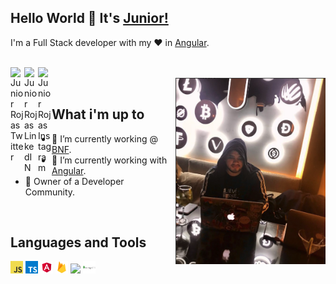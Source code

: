 ## Hello World 👋 It's [Junior!](#)
I'm a Full Stack developer with my ♥ in [Angular](https://angular.io/). 

<br/>

<a href="https://twitter.com/rojasjuniore">
<img align="left" alt="Junior Rojas Twitter" width="22px" src="https://icongr.am/fontawesome/twitter.svg?size=128&color=70c8ff" />
</a>
<a href="https://www.linkedin.com/in/rojasjuniore/">
<img align="left" alt="Junior Rojas LinkedIN" width="22px" src="https://icongr.am/fontawesome/linkedin.svg?size=128&color=70c8ff" />
</a>
<a href="https://www.instagram.com/its.juniorrojas/">
<img align="left" alt="Junior Rojas Instagram" width="22px" src="https://icongr.am/fontawesome/instagram.svg?size=128&color=70c8ff" />
</a>


<br />

<img align="right" alt="GIF" src="./me.png" width="240px" />

<br />

## What i'm up to

- 🔭 I’m currently working @ [BNF](https://www.bnf.ae/).
- 🌱 I’m currently working with [Angular](https://angular.io/).
- 👯 Owner of a Developer Community.

<br />

## Languages and Tools
<code><img height="20" src="https://raw.githubusercontent.com/github/explore/80688e429a7d4ef2fca1e82350fe8e3517d3494d/topics/javascript/javascript.png"></code>
<code><img height="20" src="https://raw.githubusercontent.com/github/explore/80688e429a7d4ef2fca1e82350fe8e3517d3494d/topics/typescript/typescript.png"></code>
<code><img height="20" src="https://raw.githubusercontent.com/github/explore/80688e429a7d4ef2fca1e82350fe8e3517d3494d/topics/angular/angular.png"></code>
<code><img height="20" src="https://raw.githubusercontent.com/github/explore/80688e429a7d4ef2fca1e82350fe8e3517d3494d/topics/firebase/firebase.png"></code>
<code><img height="20" src="https://avatars.githubusercontent.com/u/3171503?s=200&v=4"></code>
<code><img height="20" src="https://raw.githubusercontent.com/github/explore/80688e429a7d4ef2fca1e82350fe8e3517d3494d/topics/mongodb/mongodb.png"></code>
